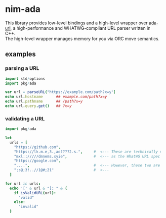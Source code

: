 # nim-ada
This library provides low-level bindings and a high-level wrapper over [ada-url](https://github.com/ada-url/ada), a high-performance and WHATWG-compliant URL parser written in C++. \
The high-level wrapper manages memory for you via ORC move semantics.

## examples
### parsing a URL
```nim
import std/options
import pkg/ada

var url = parseURL("https://example.com/path?x=y")
echo url.hostname      ## example.com/path?x=y
echo url.pathname      ## /path?x=y
echo url.query.get()   ## ?x=y
```

### validating a URL
```nim
import pkg/ada

let
  urls = [
    "https://github.com",
    "https://lk.m.e,3.,ao????2.s.",     #  <--- These are technically valid URLs,
    "mxl:://///dmnems.xyie",            #  <--- as the WhatWG URL spec is very forgiving for erroneous inputs.
    "https://google.com",
    "....",                             #  <--- However, these two are not. 
    ";:@;3!..//1@#;21"                  #  <---
  ]

for url in urls:
  echo '[' & url & "]: " & (
    if isValidURL(url):
      "valid"
    else:
      "invalid"
  )
```
